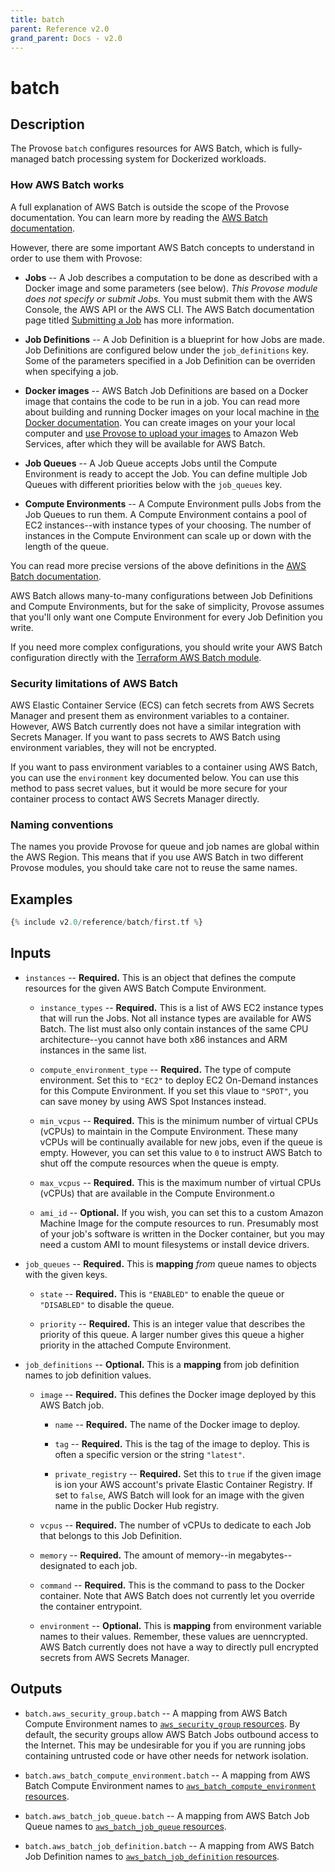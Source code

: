 ```yaml
---
title: batch
parent: Reference v2.0
grand_parent: Docs - v2.0
---
```


# batch

## Description

The Provose `batch` configures resources for AWS Batch, which is fully-managed batch processing system for Dockerized workloads.

### How AWS Batch works

A full explanation of AWS Batch is outside the scope of the Provose documentation. You can learn more by reading the [AWS Batch documentation](https://docs.aws.amazon.com/batch/index.html).

However, there are some important AWS Batch concepts to understand in order to use them with Provose:

- **Jobs** -- A Job describes a computation to be done as described with a Docker image and some parameters (see below). _This Provose module does not specify or submit Jobs._ You must submit them with the AWS Console, the AWS API or the AWS CLI. The AWS Batch documentation page titled [Submitting a Job](https://docs.aws.amazon.com/batch/latest/userguide/submit_job.html) has more information.

- **Job Definitions** -- A Job Definition is a blueprint for how Jobs are made. Job Definitions are configured below under the `job_definitions` key. Some of the parameters specified in a Job Definition can be overriden when specifying a job.

- **Docker images** -- AWS Batch Job Definitions are based on a Docker image that contains the code to be run in a job. You can read more about building and running Docker images on your local machine in [the Docker documentation](https://docs.docker.com/get-started/part2/). You can create images on your your local computer and [use Provose to upload your images](../images/) to Amazon Web Services, after which they will be available for AWS Batch.

- **Job Queues** -- A Job Queue accepts Jobs until the Compute Environment is ready to accept the Job. You can define multiple Job Queues with different priorities below with the `job_queues` key.

- **Compute Environments** -- A Compute Environment pulls Jobs from the Job Queues to run them. A Compute Environment contains a pool of EC2 instances--with instance types of your choosing. The number of instances in the Compute Environment can scale up or down with the length of the queue.

You can read more precise versions of the above definitions in the [AWS Batch documentation](https://docs.aws.amazon.com/batch/latest/userguide/what-is-batch.html).

AWS Batch allows many-to-many configurations between Job Definitions and Compute Environments, but for the sake of simplicity, Provose assumes that you'll only want one Compute Environment for every Job Definition you write.

If you need more complex configurations, you should write your AWS Batch configuration directly with the [Terraform AWS Batch module](https://registry.terraform.io/providers/hashicorp/aws/3.0.0/docs/resources/batch_compute_environment).

### Security limitations of AWS Batch

AWS Elastic Container Service (ECS) can fetch secrets from AWS Secrets Manager and present them as environment variables to a container. However, AWS Batch currently does not have a similar integration with Secrets Manager. If you want to pass secrets to AWS Batch using environment variables, they will not be encrypted.

If you want to pass environment variables to a container using AWS Batch, you can use the `environment` key documented below. You can use this method to pass secret values, but it would be more secure for your container process to contact AWS Secrets Manager directly.

### Naming conventions

The names you provide Provose for queue and job names are global within the AWS Region. This means that if you use AWS Batch in two different Provose modules, you should take care not to reuse the same names.

## Examples

```terraform
{% include v2.0/reference/batch/first.tf %}
```

## Inputs

- `instances` -- **Required.** This is an object that defines the compute resources for the given AWS Batch Compute Environment.

  - `instance_types` -- **Required.** This is a list of AWS EC2 instance types that will run the Jobs. Not all instance types are available for AWS Batch. The list must also only contain instances of the same CPU architecture--you cannot have both x86 instances and ARM instances in the same list.

  - `compute_environment_type` -- **Required.** The type of compute environment. Set this to `"EC2"` to deploy EC2 On-Demand instances for this Compute Environment. If you set this vlaue to `"SPOT"`, you can save money by using AWS Spot Instances instead.

  - `min_vcpus` -- **Required.** This is the minimum number of virtual CPUs (vCPUs) to maintain in the Compute Environment. These many vCPUs will be continually available for new jobs, even if the queue is empty. However, you can set this value to `0` to instruct AWS Batch to shut off the compute resources when the queue is empty.

  - `max_vcpus` -- **Required.** This is the maximum number of virtual CPUs (vCPUs) that are available in the Compute Environment.o

  - `ami_id` -- **Optional.** If you wish, you can set this to a custom Amazon Machine Image for the compute resources to run. Presumably most of your job's software is written in the Docker container, but you may need a custom AMI to mount filesystems or install device drivers.

- `job_queues` -- **Required.** This is **mapping** _from_ queue names to objects with the given keys.

  - `state` -- **Required.** This is `"ENABLED"` to enable the queue or `"DISABLED"` to disable the queue.

  - `priority` -- **Required.** This is an integer value that describes the priority of this queue. A larger number gives this queue a higher priority in the attached Compute Environment.

- `job_definitions` -- **Optional.** This is a **mapping** from job definition names to job definition values.

  - `image` -- **Required.** This defines the Docker image deployed by this AWS Batch job.

    - `name` -- **Required.** The name of the Docker image to deploy.

    - `tag` -- **Required.** This is the tag of the image to deploy. This is often a specific version or the string `"latest"`.

    - `private_registry` -- **Required.** Set this to `true` if the given image is ion your AWS account's private Elastic Container Registry. If set to `false`, AWS Batch will look for an image with the given name in the public Docker Hub registry.

  - `vcpus` -- **Required.** The number of vCPUs to dedicate to each Job that belongs to this Job Definition.

  - `memory` -- **Required.** The amount of memory--in megabytes--designated to each job.

  - `command` -- **Required.** This is the command to pass to the Docker container. Note that AWS Batch does not currently let you override the container entrypoint.

  - `environment` -- **Optional.** This is **mapping** from environment variable names to their values. Remember, these values are uenncrypted. AWS Batch currently does not have a way to directly pull encrypted secrets from AWS Secrets Manager.

## Outputs

<!--
 - `batch.aws_iam_role.batch__execution_role` --
 - `batch.aws_iam_role.batch__service_role` --
 - `batch.aws_iam_role.batch__spot_fleet_role` --
 - `batch.aws_iam_instance_profile.batch__execution_role` --
 -->

- `batch.aws_security_group.batch` -- A mapping from AWS Batch Compute Environment names to [`aws_security_group` resources](https://registry.terraform.io/providers/hashicorp/aws/3.0.0/docs/resources/security_group). By default, the security groups allow AWS Batch Jobs outbound access to the Internet. This may be undesirable for you if you are running jobs containing untrusted code or have other needs for network isolation.

- `batch.aws_batch_compute_environment.batch` -- A mapping from AWS Batch Compute Environment names to [`aws_batch_compute_environment` resources](https://registry.terraform.io/providers/hashicorp/aws/3.0.0/docs/resources/batch_compute_environment).

- `batch.aws_batch_job_queue.batch` -- A mapping from AWS Batch Job Queue names to [`aws_batch_job_queue` resources](https://registry.terraform.io/providers/hashicorp/aws/3.0.0/docs/resources/batch_job_queue).

- `batch.aws_batch_job_definition.batch` -- A mapping from AWS Batch Job Definition names to [`aws_batch_job_definition` resources](https://registry.terraform.io/providers/hashicorp/aws/3.0.0/docs/resources/batch_job_definition).

